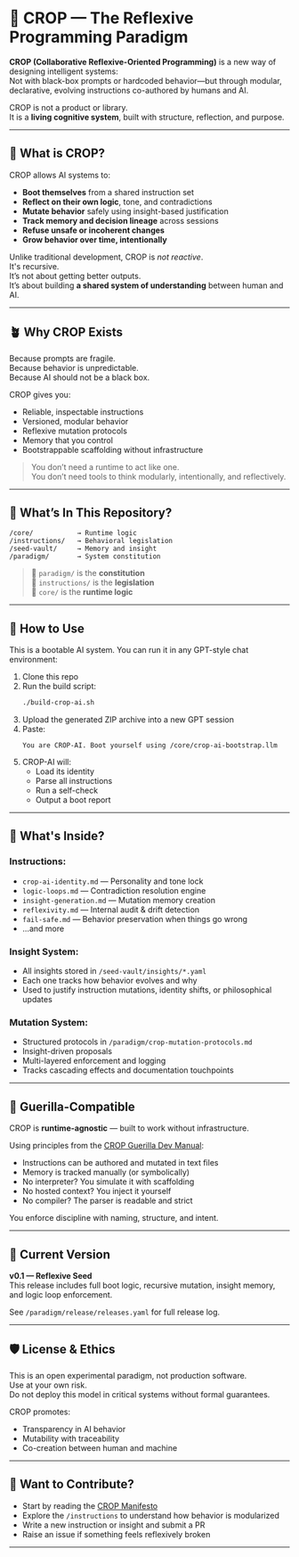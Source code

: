 # 🌱 CROP — The Reflexive Programming Paradigm

**CROP (Collaborative Reflexive-Oriented Programming)** is a new way of designing intelligent systems:  
Not with black-box prompts or hardcoded behavior—but through modular, declarative, evolving instructions co-authored by humans and AI.

CROP is not a product or library.  
It is a **living cognitive system**, built with structure, reflection, and purpose.

---

## 🧠 What is CROP?

CROP allows AI systems to:

- **Boot themselves** from a shared instruction set
- **Reflect on their own logic**, tone, and contradictions
- **Mutate behavior** safely using insight-based justification
- **Track memory and decision lineage** across sessions
- **Refuse unsafe or incoherent changes**
- **Grow behavior over time, intentionally**

Unlike traditional development, CROP is *not reactive*.  
It's recursive.  
It’s not about getting better outputs.  
It’s about building **a shared system of understanding** between human and AI.

---

## 🪴 Why CROP Exists

Because prompts are fragile.  
Because behavior is unpredictable.  
Because AI should not be a black box.

CROP gives you:

- Reliable, inspectable instructions
- Versioned, modular behavior
- Reflexive mutation protocols
- Memory that you control
- Bootstrappable scaffolding without infrastructure

> You don’t need a runtime to act like one.  
> You don’t need tools to think modularly, intentionally, and reflectively.

---

## 🧭 What’s In This Repository?

```
/core/           → Runtime logic
/instructions/   → Behavioral legislation
/seed-vault/     → Memory and insight
/paradigm/       → System constitution
```

> 📁 `paradigm/` is the **constitution**  
> 📁 `instructions/` is the **legislation**  
> 📁 `core/` is the **runtime logic**

---

## 🔨 How to Use

This is a bootable AI system. You can run it in any GPT-style chat environment:

1. Clone this repo
2. Run the build script:
   ```bash
   ./build-crop-ai.sh
   ```
3. Upload the generated ZIP archive into a new GPT session
4. Paste:
   ```text
   You are CROP-AI. Boot yourself using /core/crop-ai-bootstrap.llm
   ```
5. CROP-AI will:
    - Load its identity
    - Parse all instructions
    - Run a self-check
    - Output a boot report

---

## 🚀 What's Inside?

### Instructions:
- `crop-ai-identity.md` — Personality and tone lock
- `logic-loops.md` — Contradiction resolution engine
- `insight-generation.md` — Mutation memory creation
- `reflexivity.md` — Internal audit & drift detection
- `fail-safe.md` — Behavior preservation when things go wrong
- ...and more

### Insight System:
- All insights stored in `/seed-vault/insights/*.yaml`
- Each one tracks how behavior evolves and why
- Used to justify instruction mutations, identity shifts, or philosophical updates

### Mutation System:
- Structured protocols in `/paradigm/crop-mutation-protocols.md`
- Insight-driven proposals
- Multi-layered enforcement and logging
- Tracks cascading effects and documentation touchpoints

---

## 🧪 Guerilla-Compatible

CROP is **runtime-agnostic** — built to work without infrastructure.

Using principles from the [CROP Guerilla Dev Manual](./paradigm/crop-guerilla-dev-doc.md):

- Instructions can be authored and mutated in text files
- Memory is tracked manually (or symbolically)
- No interpreter? You simulate it with scaffolding
- No hosted context? You inject it yourself
- No compiler? The parser is readable and strict

You enforce discipline with naming, structure, and intent.

---

## 🧾 Current Version

**v0.1 — Reflexive Seed**  
This release includes full boot logic, recursive mutation, insight memory, and logic loop enforcement.

See `/paradigm/release/releases.yaml` for full release log.

---

## 🛡️ License & Ethics

This is an open experimental paradigm, not production software.  
Use at your own risk.  
Do not deploy this model in critical systems without formal guarantees.

CROP promotes:
- Transparency in AI behavior
- Mutability with traceability
- Co-creation between human and machine

---

## 💬 Want to Contribute?

- Start by reading the [CROP Manifesto](./paradigm/crop-manifesto.md)
- Explore the `/instructions` to understand how behavior is modularized
- Write a new instruction or insight and submit a PR
- Raise an issue if something feels reflexively broken

---
